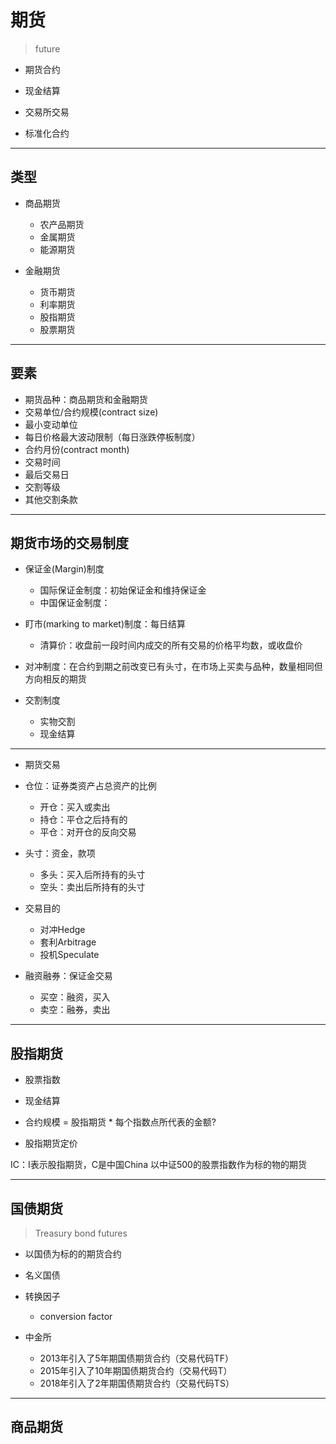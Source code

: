 # 期货
> future

- 期货合约

- 现金结算
- 交易所交易
- 标准化合约

---
## 类型
- 商品期货
    - 农产品期货
    - 金属期货
    - 能源期货

- 金融期货
    - 货币期货
    - 利率期货
    - 股指期货
    - 股票期货


---
## 要素
- 期货品种：商品期货和金融期货
- 交易单位/合约规模(contract size)
- 最小变动单位
- 每日价格最大波动限制（每日涨跌停板制度）
- 合约月份(contract month)
- 交易时间
- 最后交易日
- 交割等级
- 其他交割条款

---
## 期货市场的交易制度


- 保证金(Margin)制度
    - 国际保证金制度：初始保证金和维持保证金
    - 中国保证金制度：


- 盯市(marking to market)制度：每日结算
    - 清算价：收盘前一段时间内成交的所有交易的价格平均数，或收盘价

- 对冲制度：在合约到期之前改变已有头寸，在市场上买卖与品种，数量相同但方向相反的期货




- 交割制度
    - 实物交割
    - 现金结算

---
- 期货交易
- 仓位：证券类资产占总资产的比例
    - 开仓：买入或卖出
    - 持仓：平仓之后持有的
    - 平仓：对开仓的反向交易
- 头寸：资金，款项
    - 多头：买入后所持有的头寸
    - 空头：卖出后所持有的头寸
- 交易目的
    - 对冲Hedge
    - 套利Arbitrage
    - 投机Speculate


- 融资融券：保证金交易
    - 买空：融资，买入
    - 卖空：融券，卖出

---

## 股指期货
- 股票指数

- 现金结算
- 合约规模 = 股指期货 * 每个指数点所代表的金额?

- 股指期货定价

IC：I表示股指期货，C是中国China
以中证500的股票指数作为标的物的期货


---

## 国债期货
> Treasury bond futures

- 以国债为标的的期货合约
- 名义国债
- 转换因子
    - conversion factor

- 中金所
    - 2013年引入了5年期国债期货合约（交易代码TF）
    - 2015年引入了10年期国债期货合约（交易代码T）
    - 2018年引入了2年期国债期货合约（交易代码TS）

---

## 商品期货